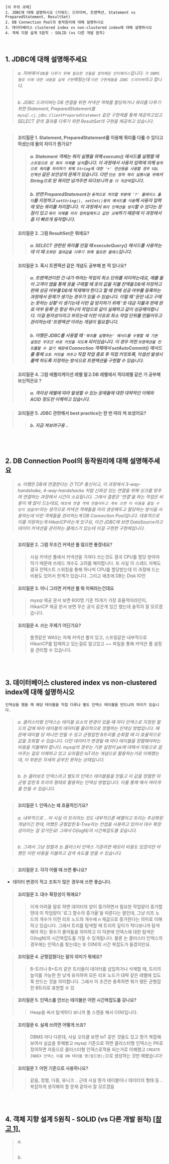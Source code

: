 
```
[이 주의 과제]
1. JDBC에 대해 설명하시오 (키워드: 드라이버, 트랜잭션, Statement vs PreparedStatement, ResultSet)
2. DB Connection Pool의 동작원리에 대해 설명하시오
3. 데이터베이스 clustered index vs non-clustered index에 대해 설명하시오
4. 객체 지향 설계 5원칙 - SOLID (vs 다른 개발 원칙)
```



<br>

## 1. JDBC에 대해 설명해주세요

> ###### a. 자바에서 `DB를 다루기 위해 필요한 것들을 정의해둔 인터페이스`입니다. `각 DBMS 별로 이에 대한 내용을 실제 구현`해뒀는데 `이런 구현체들을 JDBC 드라이버`라고 합니다.
> ###### b. JDBC 드라이버는 DB 연결을 위한 커넥션 객체를 할당하거나 쿼리를 다루기 위한 Statement, PreparedStatement를 `mysql.cj.jdbc.ClientPreparedStatement` 같은 구현체를 통해 제공하고있고 SELECT 문의 결과를 다루기 위한 ResultSet의 구현을 제공하고 있습니다.



>#### 꼬리질문 1. Statement, PreparedStatement를 이용해 쿼리를 다룰 수 있다고 하셨는데 둘의 차이가 뭔가요?
>> ##### a. Statement 객체는 쿼리 실행을 위해 execute() 메서드를 실행할 때 `스트링으로 된 쿼리 자체를 넘겨`줍니다. 이 과정에서 사용자 입력에 의해 `동적으로 쿼리를 처리하기 위해 String에 대한 '+' 연산등을 사용할 경우 SQL 인젝션` 같은 보안상의 문제가 있습니다. 다만 `단순 정적 쿼리 실행시을 위해`서 String으로 된 쿼리만 넘겨주면 되다보니까 `좀 더 직관적`입니다.  
>> ##### b. 반면 PreparedStatement는 `동적으로 처리할 부분에 '?' 플레이스 홀더`를 지정하고 `setString(), setInt()등의 메서드를 이용`해 사용자 입력에 맞는 쿼리를 처리합니다. 이 과정에서 `쿼리 인젝션을 방지`할 수 있다는 장점이 있고 `쿼리 자체를 미리 컴파일해두고 값만 교체`하기 때문에 이 과정에서 좀 더 빠르게 동작합니다.



>#### 꼬리질문 2. 그럼 ResultSet은 뭐예요?
>> ##### a. SELECT 관련된 쿼리를 던질 때 executeQuery() 메서드를 사용하는데 이 때 `조회된 결과값을 다루기 위해 필요한 클래스`입니다.



> #### 꼬리질문 3. 혹시 트랜잭션 같은 개념도 공부해 본 적 있나요?
>> ##### a. 트랜잭션이란 건 내가 하려는 작업의 최소 단위를 의미하는데요, 예를 들어 고객이 앱을 통해 옷을 구매할 때 옷의 값을 지불 잔액을 DB에 저장하고 판매 성공 여부를 DB에 적재해야 한다고 할 때 판매 성공 여부를 등록하는 과정에서 문제가 생기는 경우가 있을 수 있습니다. 이럴 때 '돈만 내고 구매는 못하는 상황'이 생기는데 이런 걸 방지하기 위해 '옷 대금 지불과 판매 완료 여부 등록'은 항상 하나의 작업으로 같이 실패하고 같이 성공해야합니다. 이걸 원자성이라고 부르는데 이런 이유로 최소 작업 단위를 만들어두고 관리하는데 '트랜잭션'이라는 개념이 필요합니다.
>> ##### b. 어쨌든 JDBC를 사용할 때 `'쿼리를 실행하는' 메서드를 수행할 때 기본 설정은 무조건 바로 커밋을 치도록` 되어있습니다. 이 경우 저런 `트랜잭션을 컨트롤할 수 없기 때문에` Connection 객체에서 setAutoCommit() 메서드를 통해 `오토 커밋을 꺼주고` 직접 작업 종료 후 직접 커밋토록, 익셉션 발생시 롤백 하도록 지정하는 방식으로 트랜잭션을 구현할 수 있습니다.


> #### 꼬리질문 4. 그럼 애플리케이션 레벨 말고 DB 레벨에서 격리레벨 같은 거 공부해보신적은요 ?
>> ##### a. 격리성 레벨에 따라 발생할 수 있는 문제들에 대한 대략적인 이해와 ACID 정도만 이해하고 있습니다.


> #### 꼬리질문 5. JDBC 관련해서 best practice는 한 번 따라 쳐 보셨어요?
>> ##### b. 지금 쳐보려구용 ..


<br><br>

## 2. DB Connection Pool의 동작원리에 대해 설명해주세요
> ###### a. 어쨌든 DB에 연결한다는 건 TCP 통신이고, 이 과정에서 3-way-handshake, 4-way-handshacke 처럼 신뢰성 있는 연결을 위해 싱크를 맞추며 연결하는 과정에서 시간이 소요됩니다. 그래서 결론은 '연결'을 하는 작업은 비용이 꽤 많이 드는데요, `애초에 연결 객체 만들어두고 계속 쓰면 이 비용을 줄일 수 있지 않을까?`라는 생각으로 커넥션 객체들을 미리 생성해두고 할당하는 방식을 사용하는데 이런 객체들을 관리하는게 DB Connection Pool입니다. 대표적으로 이를 지원하는게 HikariCP라는게 있구요, 이건 JDBC에 보면 DataSource라고 데이터 커넥션을 관리하는 클래스가 있는데 이걸 구현한 구현체입니다. 



>#### 꼬리질문 2. 그럼 무조건 커넥션 풀 많으면 좋겠네요?
>> 사실 커넥션 풀에서 커넥션을 가져다 쓰는것도 결국 CPU를 할당 받아야 하기 때문에 쓰레드 개수도 고려를 해야합니다. 또 사실 이 스레드 자체도 결국 컨텍스트 스위칭을 통해 하나씩 CPU를 할당받는데 이 과정에 드는 비용도 있어서 한계가 있습니다. 그리고 애초에 DB는 Disk IO인


>#### 꼬리질문 3. 아니 그러면 커넥션 풀 뭐 어쩌라는건데요
>> mysql 제공 문서 보면 600명 기준 15개가 가장 효율적이라던지, HikariCP 제공 문서 보면 무슨 공식 같은게 있긴 했는데 솔직히 잘 모르겠습니다.

>#### 꼬리질문 4. 쓰는 주체가 어딘가요?
>> 톰캣같은 WAS는 자체 커넥션 풀이 있고, 스프링같은 내부적으로 HikariCP를 탑재하고 있는걸로 알고있고 ~~ 파일을 통해 커넥션 풀 설정을 관리할 수 있습니다.




<br><br>

## 3. 데이터베이스 clustered index vs non-clustered index에 대해 설명하시오
```
인덱싱을 했을 때 해당 테이블을 직접 다루냐 별도 인덱스 테이블을 만드냐의 차이가 있습니다.
```

> ###### a. 클러스터형 인덱스는 테이블 요소의 변경이 있을 떄 마다 인덱스로 지정된 필드의 값에 따라 테이블의 데이터를 물리적으로 정렬하는 인덱싱 방법입니다. 때문에 테이블 당 하나만 만들 수 있고 균형잡힌 B트리를 순회할 때 더 효율적으로 값을 조회할 수 있습니다. 다만 데이터가 변경될 때 마다 테이블을 정렬해야하는 비용을 지불해야 합니다. mysql의 경우는 기본 설정이 pk에 대해서 자동으로 걸어주는 걸로 이해하고 있고 오라클은 IoT라는 개념으로 활용하는거로 이해했는데, 이 부분은 자세히 공부진 못하는 상태입니다. 
> ###### b. 논 클러보조 인덱스라고 별도의 인덱스 테이블들을 만들고 이 값을 정렬한 뒤 균형 잡힌 B 트리의 형태로 활용하는 인덱싱 방법입니다. 이를 통해 해서 여러개를 만들 수 있습니다.


>#### 꼬리질문 1. 인덱스는 왜 효율적인가요?
> ###### a. 내부적으로 .. 아 사실 이 트리라는 것도 내부적으론 배열이고 트리는 추상화된 개념이긴 한데, 어쨌든 균형잡힌 B-Tree라는 컨셉을 사용하고 있어서 대수 확장성이라는 걸 갖거든요! 그래서 O(logN)의 시간복잡도를 갖습니다.
> ###### b. 그래서 그냥 정렬과 논 클러스터 인덱스 기준라면 메모리 비용도 있겠지만 어쨌든 이런 비용을 지불하고 검색 속도를 얻을 수 있습니다.

>#### 꼬리질문 2. 각각 어떨 때 쓰면 좋나요?

+ 데이터 변경이 적고 조회가 많은 경우에 쓰면 좋습니다.

>#### 꼬리질문 3. 대수 확장성이 뭐예요?
>> 이게 어려울 말로 하면 데이터의 양이 증가하면서 필요한 작업량이 증가할 텐데 이 작업량이 '로그 함수의 증가율'을 따른다는 말인데, 그냥 리프 노드의 개수가 이전 리프 노드의 개수에 n 제곱으로 증가한다는 의미로 이해하고 있습니다. 그래서 트리를 탐색할 때 트리의 깊이가 적다보니까 탐색해야 하는 횟수가 줄어듦을 의미하고 이 덕분에 인덱스에 대한 탐색은 O(logN)의 시간복잡도를 가질 수 있게됩니다. 물론 논 클러스터 인덱스의 경우에는 인덱스를 찾는데는 또 O(N)의 시간 복잡도가 들겠지만요.

>#### 꼬리질문 4. 균형잡혔다는 말의 의미가 뭐예요?
>> B-트리나 B+트리 같은 트리들이 데이터를 삽입하거나 삭제할 때, 트리의 높이를 가능한 한 낮게 유지하여 모든 리프 노드가 대략 같은 레벨에 있도록 만드는 것을 의미합니다. 그래서 이 조건만 충족하면 뭐가 됐든 균형잡힌 B트리로 표현할 수 있

>#### 꼬리질문 5. 인덱스를 안쓰는 테이블은 어떤 시간복잡도를 갖나요?
>> Heap을 써서 탐색하다 보니까 풀 스캔을 해서 O(N)입니다.

>#### 꼬리질문 6. 실제 쓰려면 어떻게 쓰죠?
>> DBMS 마다 다른데, 사실 오라클 보면 IoT 같은 것들도 있고 뭔가 복잡해보여서 실습을 못해봤고 mysql 기준으로 하면 클러스터형 인덱스는 PK로 정의하면 자동으로 클러스터형 인덱스로적용 되는거로 이해했고 `CREATE INDEX 인덱스 이름 ON 테이블 명(필드명);`으로 생성하는 것만 해봤습니다!

>#### 꼬리질문 7. 어떤 기준으로 사용하나요?
>> 같음, 정렬, 다중, 유니크 .. 근데 사실 뭔가 테이블이나 데이터의 형태 등 ..복잡하게 생각해야 할 문제 같아서 잘 모르겠음

<br><br>

## 4. 객체 지향 설계 5원칙 - SOLID (vs 다른 개발 원칙) [[참고 1], ](https://inpa.tistory.com/entry/OOP-%F0%9F%92%A0-%EA%B0%9D%EC%B2%B4-%EC%A7%80%ED%96%A5-%EC%84%A4%EA%B3%84%EC%9D%98-5%EA%B0%80%EC%A7%80-%EC%9B%90%EC%B9%99-SOLID)
> ###### a. 
> ###### b. 



